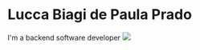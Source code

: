 # Lucca Biagi de Paula Prado

I'm a backend software developer
  <a href="https://www.linkedin.com/in/luccaprado/" target="_blank"><img src="https://img.shields.io/badge/-LinkedIn-%230077B5?style=for-the-badge&logo=linkedin&logoColor=white" target="_blank"></a> 

